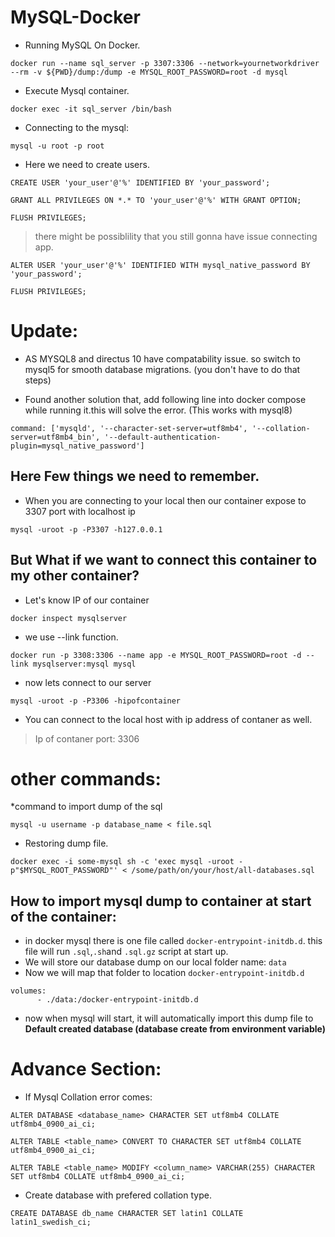 # MySQL-Docker

* Running MySQL On Docker.
```
docker run --name sql_server -p 3307:3306 --network=yournetworkdriver  --rm -v ${PWD}/dump:/dump -e MYSQL_ROOT_PASSWORD=root -d mysql
```
* Execute Mysql container.
```
docker exec -it sql_server /bin/bash
```
* Connecting to the mysql:
```
mysql -u root -p root
```
* Here we need to create users.
```
CREATE USER 'your_user'@'%' IDENTIFIED BY 'your_password';
```
```
GRANT ALL PRIVILEGES ON *.* TO 'your_user'@'%' WITH GRANT OPTION;
```
```
FLUSH PRIVILEGES;
```

> there might be possiblility that you still gonna have issue connecting app.
```
ALTER USER 'your_user'@'%' IDENTIFIED WITH mysql_native_password BY 'your_password';
```
```
FLUSH PRIVILEGES;
```
# Update:
* AS MYSQL8 and directus 10 have compatability issue. so switch to mysql5 for smooth database migrations. (you don't have to do that steps)

* Found another solution that, add following line into docker compose while running it.this will solve the error. (This works with mysql8)
```
command: ['mysqld', '--character-set-server=utf8mb4', '--collation-server=utf8mb4_bin', '--default-authentication-plugin=mysql_native_password']
```

## Here Few things we need to remember.
* When you are connecting to your local then our container expose to 3307 port with localhost ip
```
mysql -uroot -p -P3307 -h127.0.0.1
```
## But What if we want to connect this container to my other container?

* Let's know IP of our container
```
docker inspect mysqlserver
```
* we use --link function.
```
docker run -p 3308:3306 --name app -e MYSQL_ROOT_PASSWORD=root -d --link mysqlserver:mysql mysql
```
* now lets connect to our server
```
mysql -uroot -p -P3306 -hipofcontainer
```

* You can connect to the local host with ip address of contaner as well.
> Ip of contaner
> port: 3306

# other commands:
*command to import dump of the sql
```
mysql -u username -p database_name < file.sql
```
* Restoring dump file.
```
docker exec -i some-mysql sh -c 'exec mysql -uroot -p"$MYSQL_ROOT_PASSWORD"' < /some/path/on/your/host/all-databases.sql
```

## How to import mysql dump to container at start of the container:
* in docker mysql there is one file called ```docker-entrypoint-initdb.d```. this file will run `.sql`,`.sh`and `.sql.gz` script at start up. 
* We will store our database dump on our local folder name: `data`
* Now we will map that folder to location `docker-entrypoint-initdb.d`
```
volumes:
      - ./data:/docker-entrypoint-initdb.d
```
* now when mysql will start, it will automatically import this dump file to **Default created database (database create from environment variable)**
# Advance Section:
* If Mysql Collation error comes:
```
ALTER DATABASE <database_name> CHARACTER SET utf8mb4 COLLATE utf8mb4_0900_ai_ci;
```
```
ALTER TABLE <table_name> CONVERT TO CHARACTER SET utf8mb4 COLLATE utf8mb4_0900_ai_ci;
```
```
ALTER TABLE <table_name> MODIFY <column_name> VARCHAR(255) CHARACTER SET utf8mb4 COLLATE utf8mb4_0900_ai_ci;
```
* Create database with prefered collation type.
```
CREATE DATABASE db_name CHARACTER SET latin1 COLLATE latin1_swedish_ci;
```
